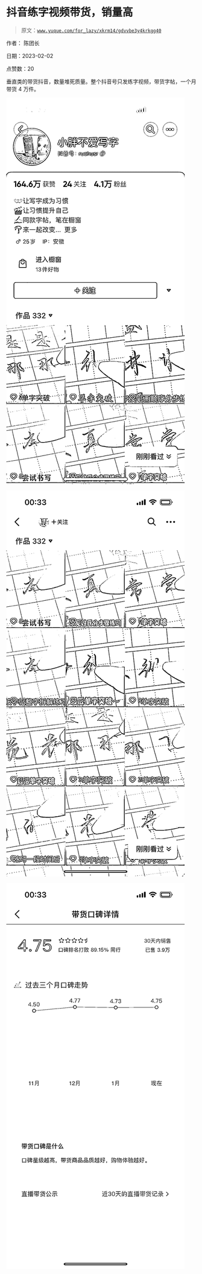 # 抖音练字视频带货，销量高

> 原文：[`www.yuque.com/for_lazy/xkrm14/gdvvbe3y4krkgg40`](https://www.yuque.com/for_lazy/xkrm14/gdvvbe3y4krkgg40)



作者： 陈团长 

日期：2023-02-02 

点赞数：20 

垂直类的带货抖音，数量堆死质量。整个抖音号只发练字视频，带货字帖，一个月带货 4 万件。 

![](img/4ac5b63a6dc79d7f40264b3c2a7f8d45.png) 

![](img/a300012e8f81bbbdecbcb077c1f1437e.png) 

![](img/79d64855c32159dccdadd8a61cb40197.png) 

